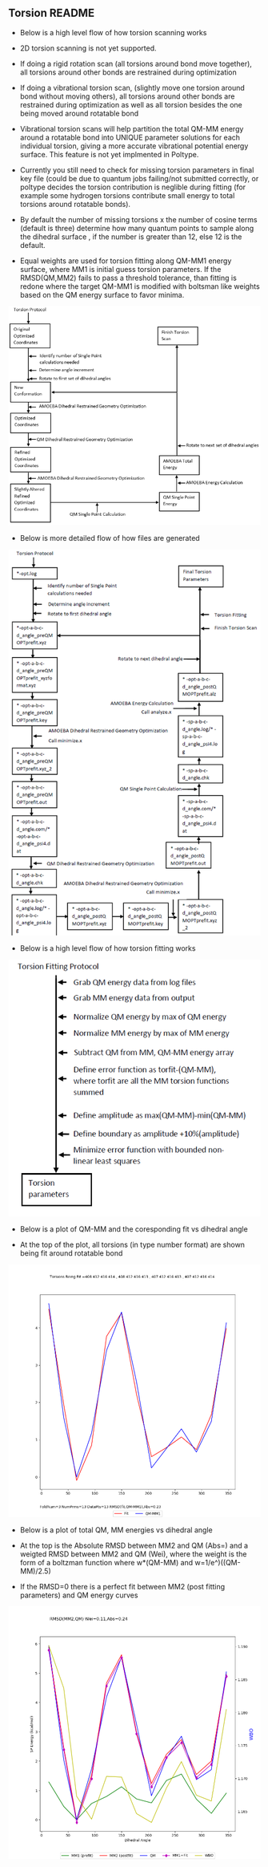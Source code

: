 ## Torsion README

* Below is a high level flow of how torsion scanning works

* 2D torsion scanning is not yet supported.

* If doing a rigid rotation scan (all torsions around bond move together), all torsions around other bonds are restrained during optimization

* If doing a vibrational torsion scan, (slightly move one torsion around bond without moving others), all torsions around other bonds are restrained during optimization as well as all torsion besides the one being moved around rotatable bond

* Vibrational torsion scans will help partition the total QM-MM energy around a rotatable bond into UNIQUE parameter solutions for each individual torsion, giving a more accurate vibrational potential energy surface. This feature is not yet implmented in Poltype.

* Currently you still need to check for missing torsion parameters in final key file (could be due to quantum jobs failing/not submitted correctly, or poltype decides the torsion contribution is neglible during fitting (for example some hydrogen torsions contribute small energy to total torsions around rotatable bonds). 

* By default the number of missing torsions x the number of cosine terms (default is three) determine how many quantum points to sample along the dihedral surface , if the number is greater than 12, else 12 is the default. 

* Equal weights are used for torsion fitting along QM-MM1 energy surface, where MM1 is initial guess torsion parameters. If the RMSD(QM,MM2) fails to pass a threshold tolerance, than fitting is redone where the target QM-MM1 is modified with boltsman like weights based on the QM energy surface to favor minima.

![Torsion Protocol](Images/TorsionProtocol.PNG)

* Below is more detailed flow of how files are generated

![Torsion Protocol](Images/TorsionProtocolDetailed.PNG)

* Below is a high level flow of how torsion fitting works

![Torsion Fitting Protocol](Images/TorsionFittingProtocol.PNG)

* Below is a plot of QM-MM and the coresponding fit vs dihedral angle

* At the top of the plot, all torsions (in type number format) are shown being fit around rotatable bond

![QM-MM](Images/QM-MM.png)

* Below is a plot of total QM, MM energies vs dihedral angle

* At the top is the Absolute RMSD between MM2 and QM (Abs=) and a weigted RMSD between MM2 and QM (Wei), where the weight is the form of a boltzman function where w*(QM-MM) and w=1/e^)((QM-MM)/2.5)

* If the RMSD=0 there is a perfect fit between MM2 (post fitting parameters) and QM energy curves

![Tor Energy](Images/TorEnergy.png)



